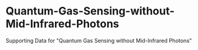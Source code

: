 # Quantum-Gas-Sensing-without-Mid-Infrared-Photons
Supporting Data for "Quantum Gas Sensing without Mid-Infrared Photons"
